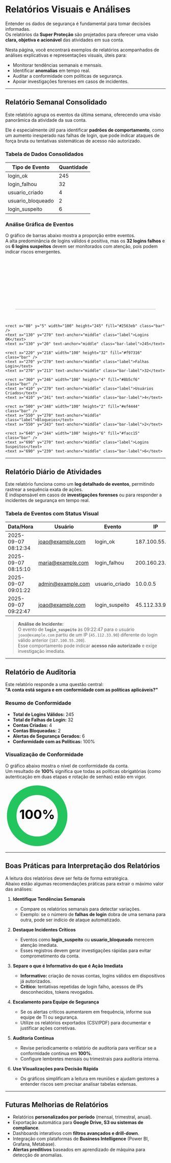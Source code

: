 # Relatórios Visuais e Análises

Entender os dados de segurança é fundamental para tomar decisões informadas.  
Os relatórios da **Super Proteção** são projetados para oferecer uma visão **clara, objetiva e acionável** das atividades em sua conta.  

Nesta página, você encontrará exemplos de relatórios acompanhados de análises explicativas e representações visuais, úteis para:  

- Monitorar tendências semanais e mensais.  
- Identificar **anomalias** em tempo real.  
- Auditar a conformidade com políticas de segurança.  
- Apoiar investigações forenses em casos de incidentes.  

---

## Relatório Semanal Consolidado

Este relatório agrupa os eventos da última semana, oferecendo uma visão panorâmica da atividade da sua conta.  

Ele é especialmente útil para identificar **padrões de comportamento**, como um aumento inesperado nas falhas de login, que pode indicar ataques de força bruta ou tentativas sistemáticas de acesso não autorizado.  

### Tabela de Dados Consolidados

| Tipo de Evento     | Quantidade |
| ------------------ | ---------- |
| login_ok           | 245        |
| login_falhou       | 32         |
| usuario_criado     | 4          |
| usuario_bloqueado  | 2          |
| login_suspeito     | 6          |

### Análise Gráfica de Eventos

O gráfico de barras abaixo mostra a proporção entre eventos.  
A alta predominância de logins válidos é positiva, mas os **32 logins falhos** e os **6 logins suspeitos** devem ser monitorados com atenção, pois podem indicar riscos emergentes.  

<svg width="100%" height="300" viewBox="0 0 800 300" xmlns="http://www.w3.org/2000/svg">
    <style>
        .bar { transition: all 0.3s ease; }
        .label { font-family: Inter, sans-serif; font-size: 14px; fill: #555; }
        .bar-label { font-family: Inter, sans-serif; font-size: 14px; font-weight: bold; fill: #000; }
        .axis { stroke: #ccc; stroke-width: 2; }
    </style>
    <line x1="50" y1="250" x2="750" y2="250" class="axis" />

    <rect x="80" y="5" width="100" height="245" fill="#2563eb" class="bar" />
    <text x="130" y="270" text-anchor="middle" class="label">Logins OK</text>
    <text x="130" y="20" text-anchor="middle" class="bar-label">245</text>

    <rect x="220" y="218" width="100" height="32" fill="#f97316" class="bar" />
    <text x="270" y="270" text-anchor="middle" class="label">Falhas Login</text>
    <text x="270" y="213" text-anchor="middle" class="bar-label">32</text>

    <rect x="360" y="246" width="100" height="4" fill="#8b5cf6" class="bar" />
    <text x="410" y="270" text-anchor="middle" class="label">Usuários Criados</text>
    <text x="410" y="241" text-anchor="middle" class="bar-label">4</text>

    <rect x="500" y="248" width="100" height="2" fill="#ef4444" class="bar" />
    <text x="550" y="270" text-anchor="middle" class="label">Bloqueios</text>
    <text x="550" y="243" text-anchor="middle" class="bar-label">2</text>

    <rect x="640" y="244" width="100" height="6" fill="#facc15" class="bar" />
    <text x="690" y="270" text-anchor="middle" class="label">Logins Suspeitos</text>
    <text x="690" y="239" text-anchor="middle" class="bar-label">6</text>
</svg>

---

## Relatório Diário de Atividades

Este relatório funciona como um **log detalhado de eventos**, permitindo rastrear a sequência exata de ações.  
É indispensável em casos de **investigações forenses** ou para responder a incidentes de segurança em tempo real.  

### Tabela de Eventos com Status Visual

| Data/Hora           | Usuário           | Evento          | IP             | Status     |
| ------------------- | ----------------- | --------------- | -------------- | ---------- |
| 2025-09-07 08:12:34 | joao@example.com  | login_ok        | 187.100.55.200 | (Sucesso)  |
| 2025-09-07 08:15:10 | maria@example.com | login_falhou    | 200.160.23.45  | (Falha)    |
| 2025-09-07 09:01:22 | admin@example.com | usuario_criado  | 10.0.0.5       | (Sucesso)  |
| 2025-09-07 09:22:47 | joao@example.com  | login_suspeito  | 45.112.33.90   | (Alerta)   |

> **Análise de Incidente:**  
> O evento de **`login_suspeito`** às 09:22:47 para o usuário `joao@example.com` partiu de um IP (`45.112.33.90`) diferente do login válido anterior (`187.100.55.200`).  
> Esse comportamento pode indicar **acesso não autorizado** e exige investigação imediata.  

---

## Relatório de Auditoria

Este relatório responde a uma questão central:  
**"A conta está segura e em conformidade com as políticas aplicáveis?"**  

### Resumo de Conformidade

- **Total de Logins Válidos:** 245  
- **Total de Falhas de Login:** 32  
- **Contas Criadas:** 4  
- **Contas Bloqueadas:** 2  
- **Alertas de Segurança Gerados:** 6  
- **Conformidade com as Políticas:** 100%  

### Visualização de Conformidade

O gráfico abaixo mostra o nível de conformidade da conta.  
Um resultado de **100%** significa que todas as políticas obrigatórias (como autenticação em duas etapas e rotação de senhas) estão em vigor.  

<svg width="200" height="200" viewBox="0 0 100 100" xmlns="http://www.w3.org/2000/svg">
    <style>
        .donut-bg { stroke: #ddd; }
        .donut-fg { stroke: #22c55e; transition: all 0.5s ease; }
        .donut-text { font-family: Inter, sans-serif; font-size: 20px; font-weight: bold; fill: #000; }
    </style>
    <circle cx="50" cy="50" r="40" fill="transparent" stroke-width="15" class="donut-bg" />
    <circle cx="50" cy="50" r="40" fill="transparent" stroke-width="15" class="donut-fg"
            stroke-dasharray="251.2"
            stroke-dashoffset="0"
            transform="rotate(-90 50 50)" />
    <text x="50" y="55" text-anchor="middle" class="donut-text">100%</text>
</svg>

---

## Boas Práticas para Interpretação dos Relatórios

A leitura dos relatórios deve ser feita de forma estratégica.  
Abaixo estão algumas recomendações práticas para extrair o máximo valor das análises:

1. **Identifique Tendências Semanais**  
   - Compare os relatórios semanais para detectar variações.  
   - Exemplo: se o número de **falhas de login** dobra de uma semana para outra, pode ser indício de ataque automatizado.  

2. **Destaque Incidentes Críticos**  
   - Eventos como **login_suspeito** ou **usuario_bloqueado** merecem atenção imediata.  
   - Esses registros devem gerar investigações rápidas para evitar comprometimento da conta.  

3. **Separe o que é Informativo do que é Ação Imediata**  
   - **Informativo:** criação de novas contas, logins válidos em dispositivos já autorizados.  
   - **Crítico:** tentativas repetidas de login falho, acessos de IPs desconhecidos, tokens revogados.  

4. **Escalamento para Equipe de Segurança**  
   - Se os alertas críticos aumentarem em frequência, informe sua equipe de TI ou segurança.  
   - Utilize os relatórios exportados (CSV/PDF) para documentar e justificar ações corretivas.  

5. **Auditoria Contínua**  
   - Revise periodicamente o relatório de auditoria para verificar se a conformidade continua em **100%**.  
   - Configure lembretes mensais ou trimestrais para auditoria interna.  

6. **Use Visualizações para Decisão Rápida**  
   - Os gráficos simplificam a leitura em reuniões e ajudam gestores a entender riscos sem precisar analisar tabelas extensas.  

---

## Futuras Melhorias de Relatórios

- Relatórios **personalizados por período** (mensal, trimestral, anual).  
- Exportação automática para **Google Drive, S3 ou sistemas de compliance**.  
- Dashboards interativos com **filtros avançados e drill-down**.  
- Integração com plataformas de **Business Intelligence** (Power BI, Grafana, Metabase).  
- **Alertas preditivos** baseados em aprendizado de máquina para detecção de anomalias.  
